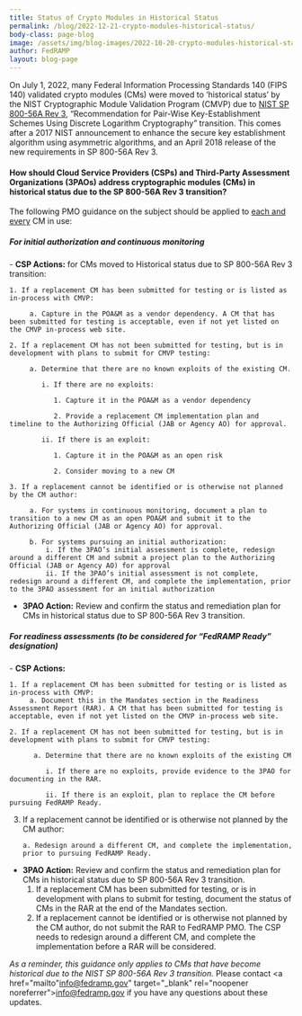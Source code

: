```yaml
---
title: Status of Crypto Modules in Historical Status
permalink: /blog/2022-12-21-crypto-modules-historical-status/
body-class: page-blog
image: /assets/img/blog-images/2022-10-20-crypto-modules-historical-status.png
author: FedRAMP
layout: blog-page
---
```

On July 1, 2022, many Federal Information Processing Standards 140 (FIPS 140) validated crypto modules (CMs) were moved to ‘historical status’ by the NIST Cryptographic Module Validation Program (CMVP) due to <a href="https://nvlpubs.nist.gov/nistpubs/SpecialPublications/nist.sp.800-56Ar3.pdf" target="_blank" rel="noopener noreferrer">NIST SP 800-56A Rev 3</a>, “Recommendation for Pair-Wise Key-Establishment Schemes Using Discrete Logarithm Cryptography” transition. This comes after a 2017 NIST announcement to enhance the secure key establishment algorithm using asymmetric algorithms, and an April 2018 release of the new requirements in SP 800-56A Rev 3.

<h4>How should Cloud Service Providers (CSPs) and Third-Party Assessment Organizations (3PAOs) address cryptographic modules (CMs) in historical status due to the SP 800-56A Rev 3 transition?</h4>

The following PMO guidance on the subject should be applied to <u>each and every</u> CM in use:
<h5>For initial authorization and continuous monitoring</h5> 
- <b>CSP Actions:</b> for CMs moved to Historical status due to SP 800-56A Rev 3 transition:
    
    1. If a replacement CM has been submitted for testing or is listed as in-process with CMVP:
    
         a. Capture in the POA&M as a vendor dependency. A CM that has been submitted for testing is acceptable, even if not yet listed on the CMVP in-process web site.
    
    2. If a replacement CM has not been submitted for testing, but is in development with plans to submit for CMVP testing:
         
         a. Determine that there are no known exploits of the existing CM.
            
            i. If there are no exploits:
               
               1. Capture it in the POA&M as a vendor dependency
               
               2. Provide a replacement CM implementation plan and timeline to the Authorizing Official (JAB or Agency AO) for approval.
            
            ii. If there is an exploit:
               
               1. Capture it in the POA&M as an open risk
               
               2. Consider moving to a new CM
    
    3. If a replacement cannot be identified or is otherwise not planned by the CM author:

         a. For systems in continuous monitoring, document a plan to transition to a new CM as an open POA&M and submit it to the Authorizing Official (JAB or Agency AO) for approval.
         
         b. For systems pursuing an initial authorization:
             i. If the 3PAO’s initial assessment is complete, redesign around a different CM and submit a project plan to the Authorizing Official (JAB or Agency AO) for approval
             ii. If the 3PAO’s initial assessment is not complete, redesign around a different CM, and complete the implementation, prior to the 3PAO assessment for an initial authorization

- <b>3PAO Action:</b> Review and confirm the status and remediation plan for CMs in historical status due to SP 800-56A Rev 3 transition.

<h5>For readiness assessments (to be considered for “FedRAMP Ready” designation)</h5> 
- <b>CSP Actions:</b>
    
    1. If a replacement CM has been submitted for testing or is listed as in-process with CMVP:
         a. Document this in the Mandates section in the Readiness Assessment Report (RAR). A CM that has been submitted for testing is acceptable, even if not yet listed on the CMVP in-process web site.
    
    2. If a replacement CM has not been submitted for testing, but is in development with plans to submit for CMVP testing: 
          
          a. Determine that there are no known exploits of the existing CM
          
             i. If there are no exploits, provide evidence to the 3PAO for documenting in the RAR.
         
             ii. If there is an exploit, plan to replace the CM before pursuing FedRAMP Ready. 
              
   3. If a replacement cannot be identified or is otherwise not planned by the CM author:
  
          a. Redesign around a different CM, and complete the implementation, prior to pursuing FedRAMP Ready.
          
- <b>3PAO Action:</b> Review and confirm the status and remediation plan for CMs in historical status due to SP 800-56A Rev 3 transition.
    1. If a replacement CM has been submitted for testing, or is in development with plans to submit for testing, document the status of CMs in the RAR at the end of the Mandates section.
    2. If a replacement cannot be identified or is otherwise not planned by the CM author, do not submit the RAR to FedRAMP PMO. The CSP needs to redesign around a different CM, and complete the implementation before a RAR will be considered.

*As a reminder, this guidance only applies to CMs that have become historical due to the NIST SP‌‌ 800-56A Rev 3 transition.*
Please contact <a href="mailto"info@fedramp.gov" target="_blank" rel="noopener noreferrer">info@fedramp.gov</a>  if you have any questions about these updates.
